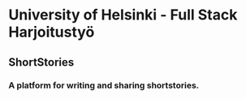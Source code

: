 # University of Helsinki - Full Stack Harjoitustyö
## ShortStories
### A platform for writing and sharing shortstories.
